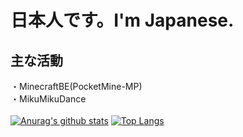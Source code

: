 # 日本人です。I'm Japanese.
## 主な活動
・MinecraftBE(PocketMine-MP) <br>
・MikuMikuDance<br><br>
[![Anurag's github stats](https://github-readme-stats.vercel.app/api?username=xtakumatutix&show_icons=true)](https://github.com/anuraghazra/github-readme-stats)
[![Top Langs](https://github-readme-stats.vercel.app/api/top-langs/?username=xtakumatutix&hide=javascript,html,css,scss&layout=compact)](https://github.com/anuraghazra/github-readme-stats)

<!--
**xtakumatutix/xtakumatutix** is a ✨ _special_ ✨ repository because its `README.md` (this file) appears on your GitHub profile.

Here are some ideas to get you started:

- 🔭 I’m currently working on ...
- 🌱 I’m currently learning ...
- 👯 I’m looking to collaborate on ...
- 🤔 I’m looking for help with ...
- 💬 Ask me about ...
- 📫 How to reach me: ...
- 😄 Pronouns: ...
- ⚡ Fun fact: ...
-->
